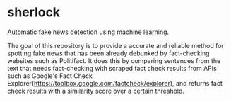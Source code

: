 # sherlock
Automatic fake news detection using machine learning. 

The goal of this repository is to provide a accurate and reliable method for spotting fake news 
that has been already debunked by fact-checking websites such as Politifact. It does this by 
comparing sentences from the text that needs fact-checking with scraped fact check results from
APIs such as Google's Fact Check Explorer(https://toolbox.google.com/factcheck/explorer), and 
returns fact check results with a similarity score over a certain threshold. 

